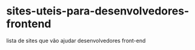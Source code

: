 # sites-uteis-para-desenvolvedores-frontend
lista de sites que vão ajudar desenvolvedores front-end
